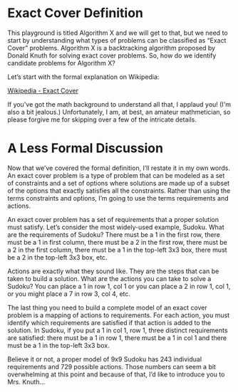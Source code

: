 # Exact Cover Definition

This playground is titled Algorithm X and we will get to that, but we need to start by understanding what types of problems can be classified as “Exact Cover” problems. Algorithm X is a backtracking algorithm proposed by Donald Knuth for solving exact cover problems. So, how do we identify candidate problems for Algorithm X?

Let’s start with the formal explanation on Wikipedia:

[Wikipedia - Exact Cover]( https://en.wikipedia.org/wiki/Exact_cover)

If you've got the math background to understand all that, I applaud you! (I'm also a bit jealous.) Unfortunately, I am, at best, an amateur mathmetician, so please forgive me for skipping over a few of the intricate details.

# A Less Formal Discussion

Now that we’ve covered the formal definition, I’ll restate it in my own words. An exact cover problem is a type of problem that can be modeled as a set of constraints and a set of options where solutions are made up of a subset of the options that exactly satisfies all the constraints. Rather than using the terms constraints and options, I’m going to use the terms requirements and actions.

An exact cover problem has a set of requirements that a proper solution must satisfy. Let’s consider the most widely-used example, Sudoku. What are the requirements of Sudoku? There must be a 1 in the first row, there must be a 1 in first column, there must be a 2 in the first row, there must be a 2 in the first column, there must be a 1 in the top-left 3x3 box, there must be a 2 in the top-left 3x3 box, etc. 

Actions are exactly what they sound like. They are the steps that can be taken to build a solution. What are the actions you can take to solve a Sudoku? You can place a 1 in row 1, col 1 or you can place a 2 in row 1, col 1, or you might place a 7 in row 3, col 4, etc.

The last thing you need to build a complete model of an exact cover problem is a mapping of actions to requirements. For each action, you must identify which requirements are satisfied if that action is added to the solution. In Sudoku, if you put a 1 in col 1, row 1, three distinct requirements are satisfied: there must be a 1 in row 1, there must be a 1 in col 1 and there must be a 1 in the top-left 3x3 box.

Believe it or not, a proper model of 9x9 Sudoku has 243 individual requirements and 729 possible actions. Those numbers can seem a bit overwhelming at this point and because of that, I’d like to introduce you to Mrs. Knuth…
